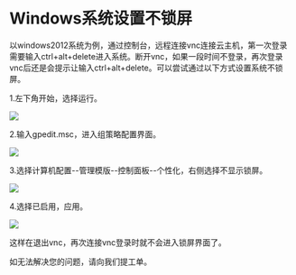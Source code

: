# Windows系统设置不锁屏

以windows2012系统为例，通过控制台，远程连接vnc连接云主机，第一次登录需要输入ctrl+alt+delete进入系统。断开vnc，如果一段时间不登录，再次登录vnc后还是会提示让输入ctrl+alt+delete。可以尝试通过以下方式设置系统不锁屏。

1.左下角开始，选择运行。

![](https://github.com/jdcloudcom/cn/blob/edit/image/Elastic-Compute/Virtual-Machine/Windows/Windows%E7%B3%BB%E7%BB%9F%E8%AE%BE%E7%BD%AE%E4%B8%8D%E9%94%81%E5%B1%8F01.png)

2.输入gpedit.msc，进入组策略配置界面。

![](https://github.com/jdcloudcom/cn/blob/edit/image/Elastic-Compute/Virtual-Machine/Windows/Windows%E7%B3%BB%E7%BB%9F%E8%AE%BE%E7%BD%AE%E4%B8%8D%E9%94%81%E5%B1%8F02.png)

3.选择计算机配置--管理模版--控制面板--个性化，右侧选择不显示锁屏。

![](https://github.com/jdcloudcom/cn/blob/edit/image/Elastic-Compute/Virtual-Machine/Windows/Windows%E7%B3%BB%E7%BB%9F%E8%AE%BE%E7%BD%AE%E4%B8%8D%E9%94%81%E5%B1%8F03.png)

4.选择已启用，应用。

![](https://github.com/jdcloudcom/cn/blob/edit/image/Elastic-Compute/Virtual-Machine/Windows/Windows%E7%B3%BB%E7%BB%9F%E8%AE%BE%E7%BD%AE%E4%B8%8D%E9%94%81%E5%B1%8F04.png)

这样在退出vnc，再次连接vnc登录时就不会进入锁屏界面了。



如无法解决您的问题，请向我们提工单。
